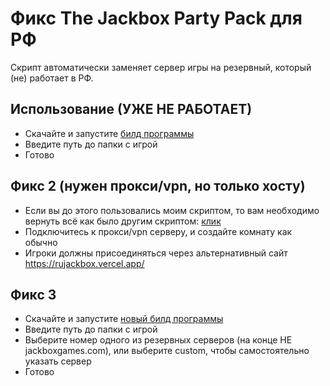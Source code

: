 # Фикс The Jackbox Party Pack для РФ
Скрипт автоматически заменяет сервер игры на резервный, который (не) работает в РФ.

## Использование **(УЖЕ НЕ РАБОТАЕТ)**
- Скачайте и запустите [билд программы](https://github.com/klovik/jackbox-ru-fixer/releases/download/1.0/main.exe)
- Введите путь до папки с игрой
- Готово

## Фикс 2 (нужен прокси/vpn, но только хосту)
- Если вы до этого пользовались моим скриптом, то вам необходимо вернуть всё как было другим скриптом: [клик](https://github.com/klovik/jackbox-ru-fixer/releases/download/1.1/revert.exe)
- Подключитесь к прокси/vpn серверу, и создайте комнату как обычно
- Игроки должны присоединяться через альтернативный сайт https://rujackbox.vercel.app/

## Фикс 3
- Скачайте и запустите [новый билд программы](https://github.com/klovik/jackbox-ru-fixer/releases/download/1.2/jackbox_server_switch.exe)
- Введите путь до папки с игрой
- Выберите номер одного из резервных серверов (на конце НЕ jackboxgames.com), или выберите custom, чтобы самостоятельно указать сервер
- Готово
